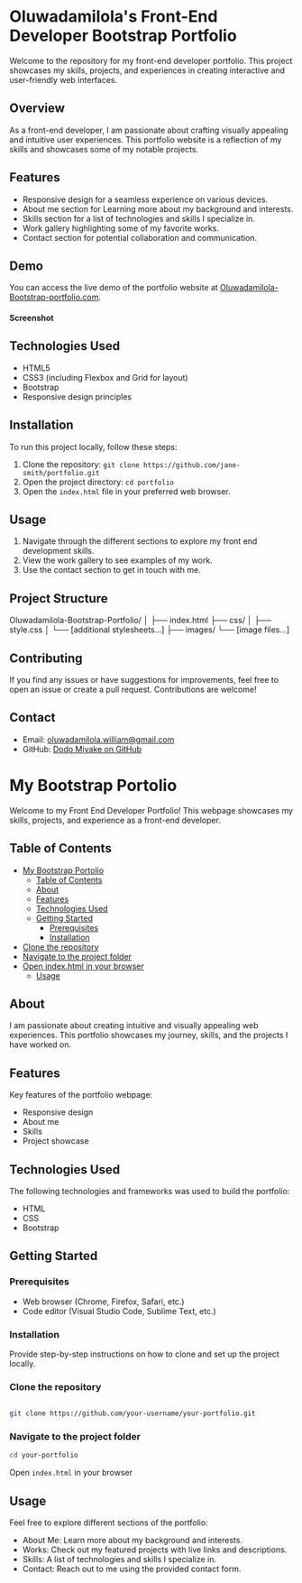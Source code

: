 # Oluwadamilola's Front-End Developer Bootstrap Portfolio

Welcome to the repository for my front-end developer portfolio. This project showcases my skills, projects, and experiences in creating interactive and user-friendly web interfaces.

## Overview

As a front-end developer, I am passionate about crafting visually appealing and intuitive user experiences. This portfolio website is a reflection of my skills and showcases some of my notable projects.

## Features

- Responsive design for a seamless experience on various devices.
- About me section for Learning more about my background and interests.
- Skills section for a list of technologies and skills I specialize in.
- Work gallery highlighting some of my favorite works.
- Contact section for potential collaboration and communication.

## Demo

You can access the live demo of the portfolio website at [Oluwadamilola-Bootstrap-portfolio.com](https://dodomiyake.github.io/Oluwadamilola-Bootstrap-Portfolio/).

#### Screenshot


## Technologies Used

- HTML5
- CSS3 (including Flexbox and Grid for layout)
- Bootstrap
- Responsive design principles

## Installation

To run this project locally, follow these steps:

1. Clone the repository: `git clone https://github.com/jane-smith/portfolio.git`
2. Open the project directory: `cd portfolio`
3. Open the `index.html` file in your preferred web browser.

## Usage

1. Navigate through the different sections to explore my front end development skills.
2. View the work gallery to see examples of my work.
3. Use the contact section to get in touch with me.

## Project Structure

Oluwadamilola-Bootstrap-Portfolio/
│
├── index.html
├── css/
│ ├── style.css
│ └── [additional stylesheets...]
├── images/
└── [image files...]

## Contributing

If you find any issues or have suggestions for improvements, feel free to open an issue or create a pull request. Contributions are welcome!

## Contact

- Email: [oluwadamilola.william@gmail.com](mailto:oluwadamilola.william@gmail.com)
- GitHub: [Dodo Miyake on GitHub](https://github.com/dodomiyake)




# My Bootstrap Portolio

Welcome to my Front End Developer Portfolio! This webpage showcases my skills, projects, and experience as a front-end developer.

## Table of Contents

- [My Bootstrap Portolio](#my-bootstrap-portolio)
  - [Table of Contents](#table-of-contents)
  - [About](#about)
  - [Features](#features)
  - [Technologies Used](#technologies-used)
  - [Getting Started](#getting-started)
    - [Prerequisites](#prerequisites)
    - [Installation](#installation)
- [Clone the repository](#clone-the-repository)
- [Navigate to the project folder](#navigate-to-the-project-folder)
- [Open index.html in your browser](#open-indexhtml-in-your-browser)
  - [Usage](#usage)

## About

I am passionate about creating intuitive and visually appealing web experiences. This portfolio showcases my journey, skills, and the projects I have worked on.

## Features

Key features of the portfolio webpage:

- Responsive design
- About me
- Skills
- Project showcase

## Technologies Used

The following technologies and frameworks was used to build the portfolio:

- HTML
- CSS
- Bootstrap

## Getting Started

### Prerequisites

- Web browser (Chrome, Firefox, Safari, etc.)
- Code editor (Visual Studio Code, Sublime Text, etc.)

### Installation

Provide step-by-step instructions on how to clone and set up the project locally.

### Clone the repository
```bash

git clone https://github.com/your-username/your-portfolio.git
```
### Navigate to the project folder
```bash
cd your-portfolio
```
Open `index.html` in your browser

## Usage

Feel free to explore different sections of the portfolio:

- About Me: Learn more about my background and interests.
- Works: Check out my featured projects with live links and descriptions.
- Skills: A list of technologies and skills I specialize in.
- Contact: Reach out to me using the provided contact form.


